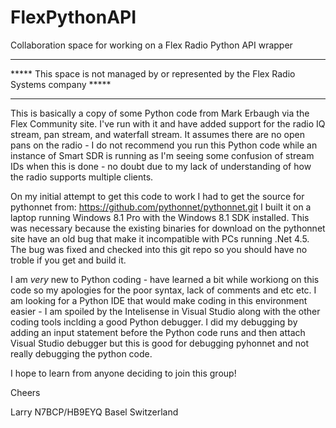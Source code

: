 # FlexPythonAPI
Collaboration space for working on a Flex Radio Python API wrapper

*****************************************************************************************
***** This space is not managed by or represented by the Flex Radio Systems company *****
*****************************************************************************************

This is basically a copy of some Python code from Mark Erbaugh via the Flex Community site.  I've run with it and have added support
for the radio IQ stream, pan stream, and waterfall stream.  It assumes there are no open pans on the radio - I do not recommend you
run this Python code while an instance of Smart SDR is running as I'm seeing some confusion of stream IDs when this is done - no doubt
due to my lack of understanding of how the radio supports multiple clients.

On my initial attempt to get this code to work I had to get the source for pythonnet from: https://github.com/pythonnet/pythonnet.git
I built it on a laptop running Windows 8.1 Pro with the Windows 8.1 SDK installed.  This was necessary because the existing binaries
for download on the pythonnet site have an old bug that make it incompatible with PCs running .Net 4.5.  The bug was fixed and checked into
this git repo so you should have no troble if you get and build it.

I am *very* new to Python coding - have learned a bit while workiong on this code so my apologies for the poor syntax, lack of comments
and etc etc.  I am looking for a Python IDE that would make coding in this environment easier - I am spoiled by the Intelisense in
Visual Studio along with the other coding tools inclding a good Python debugger.  I did my debugging by adding an input statement before
the Python code runs and then attach Visual Studio debugger but this is good for debugging pyhonnet and not really debugging the python code.

I hope to learn from anyone deciding to join this group!

Cheers

Larry
N7BCP/HB9EYQ
Basel Switzerland